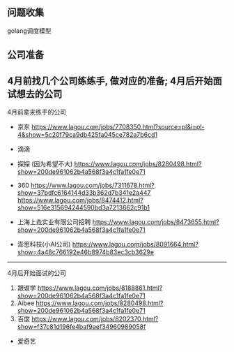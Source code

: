 ## 问题收集
golang调度模型


## 公司准备
4月前找几个公司练练手, 做对应的准备; 4月后开始面试想去的公司
---
4月前拿来练手的公司

* 京东
https://www.lagou.com/jobs/7708350.html?source=pl&i=pl-4&show=5c20f79ca9db425fa045ce782a7b6cd1

* 滴滴

*  探探 (因为希望不大)
https://www.lagou.com/jobs/8280498.html?show=200de961062b4a568f3a4c1fa1fe0e71

* 360
https://www.lagou.com/jobs/7311678.html?show=37bdfc6164144d33b362d7b341e2a447
https://www.lagou.com/jobs/8474412.html?show=516e315694244590bd3a7213662c91b1

* 上海上垚实业有限公司招聘
https://www.lagou.com/jobs/8473655.html?show=200de961062b4a568f3a4c1fa1fe0e71

* 澎思科技(小AI公司)
https://www.lagou.com/jobs/8091664.html?show=4a48c766192e46b8974b83ec3cb3629e
---
4月后开始面试的公司

1. 跟谁学
https://www.lagou.com/jobs/8188861.html?show=200de961062b4a568f3a4c1fa1fe0e71
2. Aibee
https://www.lagou.com/jobs/8280498.html?show=200de961062b4a568f3a4c1fa1fe0e71
3. 百度
https://www.lagou.com/jobs/8202370.html?show=f37c81d196fe4baf9aef34960989058f

*  爱奇艺 